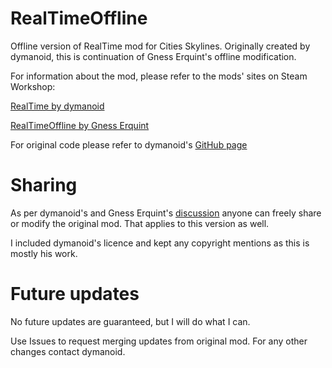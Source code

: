 # RealTimeOffline
Offline version of RealTime mod for Cities Skylines. Originally created by dymanoid, this is continuation of Gness Erquint's offline modification.

For information about the mod, please refer to the mods' sites on Steam Workshop:

[RealTime by dymanoid](https://steamcommunity.com/sharedfiles/filedetails/?id=1420955187)

[RealTimeOffline by Gness Erquint](https://steamcommunity.com/sharedfiles/filedetails/?id=1749971558)

For original code please refer to dymanoid's [GitHub page](https://github.com/dymanoid/RealTime)

# Sharing
As per dymanoid's and Gness Erquint's [discussion](http://archive.md/YFGLT) anyone can freely share or modify the original mod. That applies to this version as well. 

I included dymanoid's licence and kept any copyright mentions as this is mostly his work.

# Future updates
No future updates are guaranteed, but I will do what I can.

Use Issues to request merging updates from original mod. For any other changes contact dymanoid.
